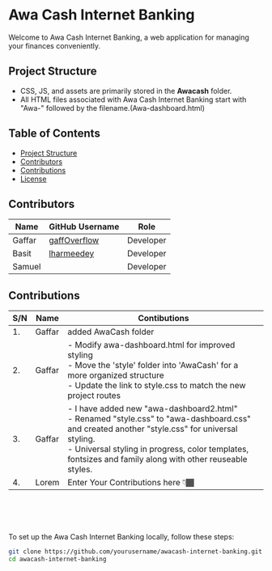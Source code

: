 # Awa Cash Internet Banking

Welcome to Awa Cash Internet Banking, a web application for managing your finances conveniently.

## Project Structure

- CSS, JS, and assets are primarily stored in the **Awacash** folder.
- All HTML files associated with Awa Cash Internet Banking start with "Awa-" followed by the filename.(Awa-dashboard.html)

## Table of Contents

- [Project Structure](#project-structure)
- [Contributors](#contributors)
- [Contributions](#contributions)
- [License](#license)

## Contributors

| Name       | GitHub Username         | Role           | 
|------------|-------------------------|----------------|
| Gaffar   | [gaffOverflow](https://github.com/gaffOverflow) | Developer      |
| Basit | [lharmeedey](https://github.com/lharmeedey) | Developer       |
| Samuel| [](https://github.com/) | Developer   |


<!-- Write Your Conrtibutions Here -->

## Contributions

|S/N         | Name       |   Contibutions| 
|------------|----------------|-------------------------|
|1.| Gaffar| added AwaCash folder
|2.| Gaffar| - Modify awa-dashboard.html for improved styling <br> - Move the 'style' folder into 'AwaCash' for a more organized structure <br> - Update the link to style.css to match the new project routes
|3.| Gaffar| - I have added new "awa-dashboard2.html" <br> - Renamed "style.css" to "awa-dashboard.css" and created another "style.css" for universal styling. <br> - Universal styling in  progress, color templates, fontsizes and family along with other reuseable styles.
|4.| Lorem| Enter Your Contributions here 👇🏾





<br><br>
<br><br>
To set up the Awa Cash Internet Banking locally, follow these steps:

```bash
git clone https://github.com/yourusername/awacash-internet-banking.git
cd awacash-internet-banking
